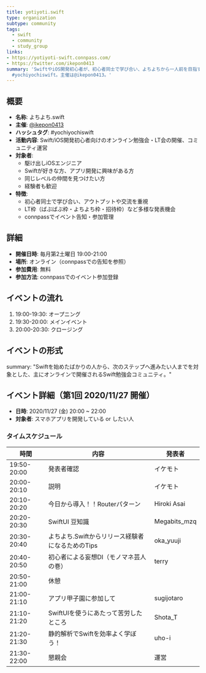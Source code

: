 ```yaml
---
title: yotiyoti.swift
type: organization
subtype: community
tags:
  - swift
  - community
  - study_group
links:
- https://yotiyoti-swift.connpass.com/
- https://twitter.com/ikepon0413
summary: 'SwiftやiOS開発初心者が、初心者同士で学び合い、よちよちから一人前を目指すオンライン勉強会コミュニティ。主にLT（ライトニングトーク）形式のイベントを開催し、参加者同士の交流やアウトプットの場を提供している。ハッシュタグは
  #yochiyochiswift。主催は@ikepon0413。'
---
```


## 概要
- **名称**: よちよち.swift
- **主催**: [@ikepon0413](https://twitter.com/ikepon0413)
- **ハッシュタグ**: #yochiyochiswift
- **活動内容**: Swift/iOS開発初心者向けのオンライン勉強会・LT会の開催、コミュニティ運営
- **対象者**:
  - 駆け出しiOSエンジニア
  - Swiftが好きな方、アプリ開発に興味がある方
  - 同じレベルの仲間を見つけたい方
  - 経験者も歓迎
- **特徴**:
  - 初心者同士で学び合い、アウトプットや交流を重視
  - LT枠（ばぶばぶ枠・よちよち枠・招待枠）など多様な発表機会
  - connpassでイベント告知・参加管理

## 詳細
- **開催日時**: 毎月第2土曜日 19:00-21:00
- **場所**: オンライン（connpassでの告知を参照）
- **参加費用**: 無料
- **参加方法**: connpassでのイベント参加登録

## イベントの流れ
1. 19:00-19:30: オープニング
2. 19:30-20:00: メインイベント
3. 20:00-20:30: クロージング

## イベントの形式
summary: "Swiftを始めたばかりの人から、次のステップへ進みたい人までを対象とした、主にオンラインで開催されるSwift勉強会コミュニティ。"

## イベント詳細（第1回 2020/11/27 開催）
- **日時**: 2020/11/27 (金) 20:00 ~ 22:00
- **対象者**: スマホアプリを開発している or したい人

### タイムスケジュール
| 時間 | 内容 | 発表者 |
| - | - | - |
| 19:50-20:00 | 発表者確認 | イケモト |
| 20:00-20:10 | 説明 | イケモト |
| 20:10-20:20 | 今日から導入！！Routerパターン | Hiroki Asai |
| 20:20-20:30 | SwiftUI 豆知識 | Megabits_mzq |
| 20:30-20:40 | よちよち.Swiftからリリース経験者になるためのTips | oka_yuuji |
| 20:40-20:50 | 初心者による妄想DI（モノマネ芸人の巻） | terry |
| 20:50-21:00 | 休憩 |  |
| 21:00-21:10 | アプリ甲子園に参加して | sugijotaro |
| 21:10-21:20 | SwiftUIを使うにあたって苦労したところ | Shota_T |
| 21:20-21:30 | 静的解析でSwiftを効率よく学ぼう！ | uho-i |
| 21:30-22:00 | 懇親会 | 運営 |

